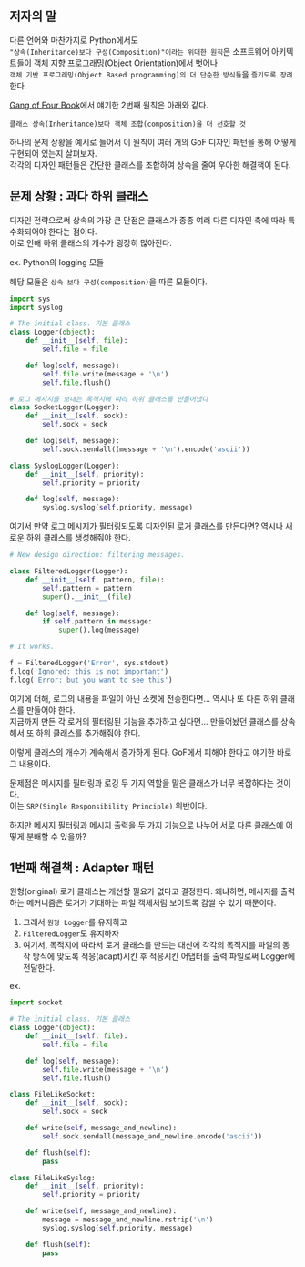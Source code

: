 ## 저자의 말 

다른 언어와 마찬가지로 Python에서도  
`"상속(Inheritance)보다 구성(Composition)"이라는 위대한 원칙`은 소프트웨어 아키텍트들이 객체 지향 프로그래밍(Object Orientation)에서 벗어나  
`객체 기반 프로그래밍(Object Based programming)의 더 단순한 방식들`을 `즐기도록 장려`한다. 

[Gang of Four Book](https://python-patterns.guide/gang-of-four/)에서 얘기한 2번째 원칙은 아래와 같다.  

```
클래스 상속(Inheritance)보다 객체 조합(composition)을 더 선호할 것
```

하나의 문제 상황을 예시로 들어서 이 원칙이 여러 개의 GoF 디자인 패턴을 통해 어떻게 구현되어 있는지 살펴보자.  
각각의 디자인 패턴들은 간단한 클래스를 조합하여 상속을 줄여 우아한 해결책이 된다. 

## 문제 상황 : 과다 하위 클래스 

디자인 전략으로써 상속의 가장 큰 단점은 클래스가 종종 여러 다른 디자인 축에 따라 특수화되어야 한다는 점이다.  
이로 인해 하위 클래스의 개수가 굉장히 많아진다. 

ex. Python의 logging 모듈 

해당 모듈은 `상속 보다 구성(composition)`을 따른 모듈이다. 

``` python
import sys
import syslog

# The initial class. 기본 클래스 
class Logger(object):
    def __init__(self, file):
        self.file = file

    def log(self, message):
        self.file.write(message + '\n')
        self.file.flush()

# 로그 메시지를 보내는 목적지에 따라 하위 클래스를 만들어냈다
class SocketLogger(Logger):
    def __init__(self, sock):
        self.sock = sock

    def log(self, message):
        self.sock.sendall((message + '\n').encode('ascii'))

class SyslogLogger(Logger):
    def __init__(self, priority):
        self.priority = priority

    def log(self, message):
        syslog.syslog(self.priority, message)
```

여기서 만약 로그 메시지가 필터링되도록 디자인된 로거 클래스를 만든다면? 역시나 새로운 하위 클래스를 생성해줘야 한다.

``` python
# New design direction: filtering messages.

class FilteredLogger(Logger):
    def __init__(self, pattern, file):
        self.pattern = pattern
        super().__init__(file)

    def log(self, message):
        if self.pattern in message:
            super().log(message)

# It works.

f = FilteredLogger('Error', sys.stdout)
f.log('Ignored: this is not important')
f.log('Error: but you want to see this')
```

여기에 더해, 로그의 내용을 파일이 아닌 소켓에 전송한다면... 역시나 또 다른 하위 클래스를 만들어야 한다.  
지금까지 만든 각 로거의 필터링된 기능을 추가하고 싶다면... 만들어놨던 클래스를 상속해서 또 하위 클래스를 추가해줘야 한다. 

이렇게 클래스의 개수가 계속해서 증가하게 된다. GoF에서 피해야 한다고 얘기한 바로 그 내용이다. 

문제점은 메시지를 필터링과 로깅 두 가지 역할을 맡은 클래스가 너무 복잡하다는 것이다.  
이는 `SRP(Single Responsibility Principle)` 위반이다. 

하지만 메시지 필터링과 메시지 출력을 두 가지 기능으로 나누어 서로 다른 클래스에 어떻게 분배할 수 있을까? 

## 1번째 해결책 : Adapter 패턴 

원형(original) 로거 클래스는 개선할 필요가 없다고 결정한다. 
왜냐하면, 메시지를 출력하는 메커니즘은 로거가 기대하는 파일 객체처럼 보이도록 감쌀 수 있기 때문이다. 

1. 그래서 `원형 Logger`를 유지하고
2. `FilteredLogger`도 유지하자
3. 여기서, 목적지에 따라서 로거 클래스를 만드는 대신에 각각의 목적지를 파일의 동작 방식에 맞도록 적응(adapt)시킨 후 적응시킨 어댑터를 출력 파일로써 Logger에 전달한다.

ex. 
``` python
import socket

# The initial class. 기본 클래스 
class Logger(object):
    def __init__(self, file):
        self.file = file

    def log(self, message):
        self.file.write(message + '\n')
        self.file.flush()

class FileLikeSocket:
    def __init__(self, sock):
        self.sock = sock

    def write(self, message_and_newline):
        self.sock.sendall(message_and_newline.encode('ascii'))

    def flush(self):
        pass

class FileLikeSyslog:
    def __init__(self, priority):
        self.priority = priority

    def write(self, message_and_newline):
        message = message_and_newline.rstrip('\n')
        syslog.syslog(self.priority, message)

    def flush(self):
        pass
```
















